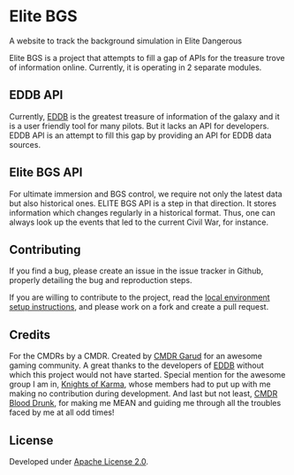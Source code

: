 # Elite BGS

A website to track the background simulation in Elite Dangerous

Elite BGS is a project that attempts to fill a gap of APIs for the treasure trove of information online. Currently, it is operating in 2 separate modules.

## EDDB API

Currently, [EDDB](https://eddb.io/) is the greatest treasure of information of the galaxy and it is a user friendly tool for many pilots. But it lacks an API for developers. EDDB API is an attempt to fill this gap by providing an API for EDDB data sources.

## Elite BGS API

For ultimate immersion and BGS control, we require not only the latest data but also historical ones. ELITE BGS API is a step in that direction. It stores information which changes regularly in a historical format. Thus, one can always look up the events that led to the current Civil War, for instance.

## Contributing

If you find a bug, please create an issue in the issue tracker in Github, properly detailing the bug and reproduction steps.

If you are willing to contribute to the project, read the [local environment setup instructions](CONTRIBUTING.md), and please work on a fork and create a pull request.

## Credits

For the CMDRs by a CMDR. Created by [CMDR Garud](https://forums.frontier.co.uk/member.php/136073-Garud) for an awesome gaming community. 
A great thanks to the developers of [EDDB](https://eddb.io/) without which this project would not have started. Special mention for the awesome group I am in, [Knights of Karma](http://knightsofkarma.com/), whose members had to put up with me making no contribution during development. And last but not least, [CMDR Blood Drunk](https://forums.frontier.co.uk/member.php/125031-Blood-Drunk), for making me MEAN and guiding me through all the troubles faced by me at all odd times!

## License

Developed under [Apache License 2.0](https://choosealicense.com/licenses/apache-2.0/).
